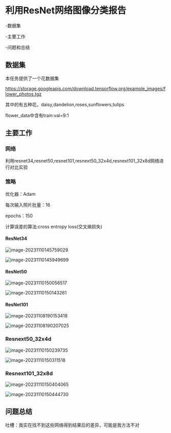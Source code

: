 # 利用ResNet网络图像分类报告

-数据集

-主要工作

-问题和总结

## 数据集

本任务提供了一个花数据集

https://storage.googleapis.com/download.tensorflow.org/example_images/flower_photos.tgz

其中的有五种花，daisy,dandelion,roses,sunflowers,tulips

flower_data中含有train:val=9:1

## 主要工作

### 网络

利用resnet34,resnet50,resnet101,resnext50_32x4d,resnext101_32x8d网络进行对比实验

### 策略

优化器：Adam

每次输入照片批量：16

epochs：150

计算误差的算法:cross entropy loss(交叉熵损失)

#### ResNet34

![image-20231110145759029](C:\Users\10476\AppData\Roaming\Typora\typora-user-images\image-20231110145759029.png)

![image-20231110145949699](C:\Users\10476\AppData\Roaming\Typora\typora-user-images\image-20231110145949699.png)

#### ResNet50

![image-20231110150056517](C:\Users\10476\AppData\Roaming\Typora\typora-user-images\image-20231110150056517.png)

![image-20231110150143261](C:\Users\10476\AppData\Roaming\Typora\typora-user-images\image-20231110150143261.png)

#### ResNet101

![image-20231108190153418](C:\Users\10476\AppData\Roaming\Typora\typora-user-images\image-20231108190153418.png)

![image-20231108190207025](C:\Users\10476\AppData\Roaming\Typora\typora-user-images\image-20231108190207025.png)

### Resnext50_32x4d

![image-20231110150239735](C:\Users\10476\AppData\Roaming\Typora\typora-user-images\image-20231110150239735.png)

![image-20231110150311518](C:\Users\10476\AppData\Roaming\Typora\typora-user-images\image-20231110150311518.png)

### Resnext101_32x8d

![image-20231110150404065](C:\Users\10476\AppData\Roaming\Typora\typora-user-images\image-20231110150404065.png)

![image-20231110150444730](C:\Users\10476\AppData\Roaming\Typora\typora-user-images\image-20231110150444730.png)

## 问题总结

吐槽：我实在找不到这些网络得到结果后的差异，可能是我方法不对